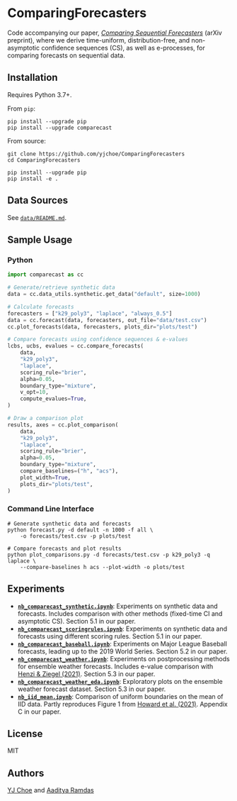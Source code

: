 # ComparingForecasters

Code accompanying our paper, [_Comparing Sequential Forecasters_](https://arxiv.org/abs/2110.00115) (arXiv preprint), 
where we derive time-uniform, distribution-free, and non-asymptotic 
confidence sequences (CS), as well as e-processes, 
for comparing forecasts on sequential data. 

## Installation

Requires Python 3.7+.

From `pip`:
```shell
pip install --upgrade pip
pip install --upgrade comparecast
```

From source:
```shell
git clone https://github.com/yjchoe/ComparingForecasters
cd ComparingForecasters

pip install --upgrade pip
pip install -e .
```

## Data Sources

See [`data/README.md`](data/README.md).

## Sample Usage

### Python

```python
import comparecast as cc

# Generate/retrieve synthetic data
data = cc.data_utils.synthetic.get_data("default", size=1000)

# Calculate forecasts
forecasters = ["k29_poly3", "laplace", "always_0.5"]
data = cc.forecast(data, forecasters, out_file="data/test.csv") 
cc.plot_forecasts(data, forecasters, plots_dir="plots/test")

# Compare forecasts using confidence sequences & e-values
lcbs, ucbs, evalues = cc.compare_forecasts(
    data, 
    "k29_poly3", 
    "laplace", 
    scoring_rule="brier", 
    alpha=0.05,
    boundary_type="mixture",
    v_opt=10,
    compute_evalues=True,
)

# Draw a comparison plot
results, axes = cc.plot_comparison(
    data, 
    "k29_poly3", 
    "laplace", 
    scoring_rule="brier", 
    alpha=0.05,
    boundary_type="mixture",
    compare_baselines=("h", "acs"),
    plot_width=True,
    plots_dir="plots/test",
)
```

### Command Line Interface
```shell
# Generate synthetic data and forecasts
python forecast.py -d default -n 1000 -f all \
    -o forecasts/test.csv -p plots/test

# Compare forecasts and plot results
python plot_comparisons.py -d forecasts/test.csv -p k29_poly3 -q laplace \
    --compare-baselines h acs --plot-width -o plots/test
```

## Experiments

- [**`nb_comparecast_synthetic.ipynb`**](nb_comparecast_synthetic.ipynb): 
  Experiments on synthetic data and forecasts. 
  Includes comparison with other methods (fixed-time CI and asymptotic CS).
  Section 5.1 in our paper.
- [**`nb_comparecast_scoringrules.ipynb`**](nb_comparecast_scoringrules.ipynb): 
  Experiments on synthetic data and forecasts using different scoring rules.
  Section 5.1 in our paper.
- [**`nb_comparecast_baseball.ipynb`**](nb_comparecast_baseball.ipynb): 
  Experiments on Major League Baseball forecasts, 
  leading up to the 2019 World Series.
  Section 5.2 in our paper.
- [**`nb_comparecast_weather.ipynb`**](nb_comparecast_weather.ipynb): 
  Experiments on postprocessing methods for ensemble weather forecasts. 
  Includes e-value comparison with 
  [Henzi & Ziegel (2021)](https://arxiv.org/abs/2103.08402).
  Section 5.3 in our paper.
- [**`nb_comparecast_weather_eda.ipynb`**](nb_comparecast_weather_eda.ipynb): 
  Exploratory plots on the ensemble weather forecast dataset. 
  Section 5.3 in our paper.
- [**`nb_iid_mean.ipynb`**](nb_iid_mean.ipynb): 
  Comparison of uniform boundaries on the mean of IID data.
  Partly reproduces Figure 1 from 
  [Howard et al. (2021)](https://doi.org/10.1214/20-AOS1991).
  Appendix C in our paper.

## License

MIT

## Authors

[YJ Choe](http://yjchoe.github.io/) and 
[Aaditya Ramdas](https://www.stat.cmu.edu/~aramdas/)
